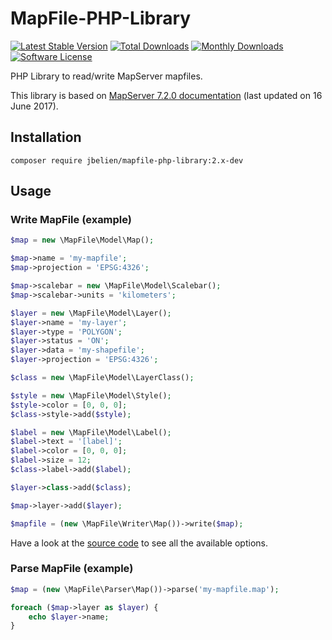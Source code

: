 # MapFile-PHP-Library

[![Latest Stable Version](https://poser.pugx.org/jbelien/mapfile-php-library/v/stable)](https://packagist.org/packages/jbelien/mapfile-php-library)
[![Total Downloads](https://poser.pugx.org/jbelien/mapfile-php-library/downloads)](https://packagist.org/packages/jbelien/mapfile-php-library)
[![Monthly Downloads](https://poser.pugx.org/jbelien/mapfile-php-library/d/monthly.png)](https://packagist.org/packages/jbelien/mapfile-php-library)
[![Software License](https://img.shields.io/badge/license-GPL--2.0-brightgreen.svg)](LICENSE)

PHP Library to read/write MapServer mapfiles.

This library is based on [MapServer 7.2.0 documentation](https://mapserver.org/mapfile/) (last updated on 16 June 2017).

## Installation

```
composer require jbelien/mapfile-php-library:2.x-dev
```

## Usage

### Write MapFile (example)

```php
$map = new \MapFile\Model\Map();

$map->name = 'my-mapfile';
$map->projection = 'EPSG:4326';

$map->scalebar = new \MapFile\Model\Scalebar();
$map->scalebar->units = 'kilometers';

$layer = new \MapFile\Model\Layer();
$layer->name = 'my-layer';
$layer->type = 'POLYGON';
$layer->status = 'ON';
$layer->data = 'my-shapefile';
$layer->projection = 'EPSG:4326';

$class = new \MapFile\Model\LayerClass();

$style = new \MapFile\Model\Style();
$style->color = [0, 0, 0];
$class->style->add($style);

$label = new \MapFile\Model\Label();
$label->text = '[label]';
$label->color = [0, 0, 0];
$label->size = 12;
$class->label->add($label);

$layer->class->add($class);

$map->layer->add($layer);

$mapfile = (new \MapFile\Writer\Map())->write($map);
```

Have a look at the [source code](https://github.com/jbelien/MapFile-PHP-Library/tree/master/src/Model) to see all the available options.

### Parse MapFile (example)

```php
$map = (new \MapFile\Parser\Map())->parse('my-mapfile.map');

foreach ($map->layer as $layer) {
    echo $layer->name;
}
```
